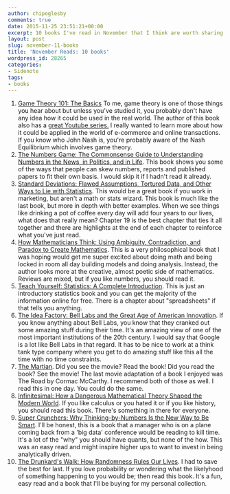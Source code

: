 ```yaml
---
author: chipoglesby
comments: true
date: 2015-11-25 23:51:21+00:00
excerpt: 10 books I've read in November that I think are worth sharing.
layout: post
slug: november-11-books
title: 'November Reads: 10 books'
wordpress_id: 28265
categories:
- Sidenote
tags:
- books
---
```


1. [Game Theory 101: The Basics](https://www.goodreads.com/book/show/12269281-game-theory-101) To me, game theory is one of those things you hear about but unless you've studied it, you probably don't have any idea how it could be used in the real world. The author of this book also has a [great Youtube series.](https://www.youtube.com/watch?v=NSVmOC_5zrE) I really wanted to learn more about how it could be applied in the world of e-commerce and online transactions. If you know who John Nash is, you're probably aware of the Nash Equilibrium which involves game theory.
2. [The Numbers Game: The Commonsense Guide to Understanding Numbers in the News, in Politics, and in Life](https://www.goodreads.com/book/show/4761846-the-numbers-game). This book shows you some of the ways that people can skew numbers, reports and published papers to fit their own basis. I would skip it if I hadn't read it already.
3. [Standard Deviations: Flawed Assumptions, Tortured Data, and Other Ways to Lie with Statistics](https://www.goodreads.com/book/show/18693973-standard-deviations). This would be a great book if you work in marketing, but aren't a math or stats wizard. This book is much like the last book, but more in depth with better examples. When we see things like drinking a pot of coffee every day will add four years to our lives, what does that really mean? Chapter 19 is the best chapter that ties it all together and there are highlights at the end of each chapter to reinforce what you've just read.
4. [How Mathematicians Think: Using Ambiguity, Contradiction, and Paradox to Create Mathematics](https://www.goodreads.com/book/show/320287.How_Mathematicians_Think). This is a very philosophical book that I was hoping would get me super excited about doing math and being locked in room all day building models and doing analysis. Instead, the author looks more at the creative, almost poetic side of mathematics. Reviews are mixed, but if you like numbers, you should read it.
5. [Teach Yourself: Statistics: A Complete Introduction](https://www.goodreads.com/book/show/17685045-teach-yourself). This is just an introductory statistics book and you can get the majority of the information online for free. There is a chapter about "spreadsheets" if that tells you anything.
6. [The Idea Factory: Bell Labs and the Great Age of American Innovation](https://www.goodreads.com/book/show/11797471-the-idea-factory). If you know anything about Bell Labs, you know that they cranked out some amazing stuff during their time. It's an amazing view of one of the most important institutions of the 20th century. I would say that Google is a lot like Bell Labs in that regard. It has to be nice to work at a think tank type company where you get to do amazing stuff like this all the time with no time constraints.
7. [The Martian](https://www.goodreads.com/book/show/20829029-the-martian). Did you see the movie? Read the book! Did you read the book? See the movie! The last movie adaptation of a book I enjoyed was The Road by Cormac McCarthy. I recommend both of those as well. I read this in one day. You could do the same.
8. [Infinitesimal: How a Dangerous Mathematical Theory Shaped the Modern World](https://www.goodreads.com/book/show/17934400-infinitesimal). If you like calculus or you hated it or if you like history, you should read this book. There's something in there for everyone.
9. [Super Crunchers: Why Thinking-by-Numbers Is the New Way to Be Smart](https://www.goodreads.com/book/show/1081413.Super_Crunchers). I'll be honest, this is a book that a manager who is on a plane coming back from a 'big data' conference would be reading to kill time. It's a lot of the "why" you should have quants, but none of the how. This was an easy read and might inspire higher ups to want to invest in being analytically driven.
10. [The Drunkard's Walk: How Randomness Rules Our Lives](https://www.goodreads.com/book/show/2272880.The_Drunkard_s_Walk). I had to save the best for last. If you love probability or wondering what the likelyhood of something happening to you would be; then read this book. It's a fun, easy read and a book that I'll be buying for my personal collection.
